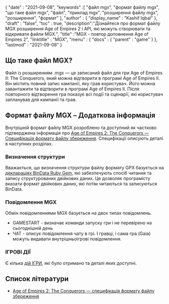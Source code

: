 {
  "date" : "2021-09-08",
  "keywords" :[ "файл mgx", "формат файлу mgx", "що таке файл mgx", "файл", "приклад mgx", "розширення файлу mgx", "розширення", "формат" ],
  "author" : {
    "display_name" : "Kashif Iqbal"
},
  "draft" : "false",
  "toc" : true,
  "description":"Дізнайтеся про формат файлу MGX розширення Age of Empires 2 і API, які можуть створювати та відкривати файли MGX.",
  "title" :"MGX - повтор доповнення Age of Empires 2",
  "linktitle" : "MGX",
  "menu" : {
    "docs" : {
      "parent" : "game"
}
},
  "lastmod" : "2021-09-08"
}

## Що таке файл MGX?

Файл із розширенням .mgx — це записаний файл для гри Age of Empires II: The Conquerors, який можна відтворити в програмі Age of Empires II. Він містить повний запис кампанії, яку грав користувач. Його можна завантажити та відтворити в програмі Age of Empires II. Після повторного відтворення гра показує всі події та сценарії, які користувач запланував для кампанії та грав.

## Формат файлу MGX – Додаткова інформація

Внутрішній формат файлу MGX розроблено та доступний як частково підтверджена інформація про [Age of Empires 2: The Conquerors — Специфікація формату файлу збереження](https://github.com/stefan-kolb/aoc-mgx-format). Специфікації описують деталі в наступних розділах.

### Визначення структури

Вважається, що визначення структури файлу формату GPX базується на [деклараціях BinData Ruby Gem](https://github.com/dmendel/bindata/wiki), які забезпечують спосіб читання та запису структурованих двійкових даних. Це дозволяє програмісту вказати формат двійкових даних, які потім читаються та записуються BinData.

### Повідомлення MGX

Обмін повідомленнями MGX базується на двох типах повідомлень.

* GAMESTART - визначає команди запуску гри і не перевірено на сьогоднішній день
* ЧАТ - описує повідомлення чату в грі. І гравці, і сама гра (Gaia) можуть видавати внутрішньоігрові повідомлення.

### ІГРОВІ ДІЇ

Є кілька [дій ІГРИ](https://github.com/stefan-kolb/aoc-mgx-format/blob/master/README.md#actions), які було отримано та деталі яких доступні.

## Список літератури

* [Age of Empires 2: The Conquerors — специфікація формату файлу збереження](https://github.com/stefan-kolb/aoc-mgx-format)

